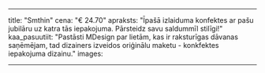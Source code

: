 
---

title:  "Smthin"
cena:   "€ 24.70"
apraksts: "Īpašā izlaiduma konfektes ar pašu jubilāru uz katra tās iepakojuma. Pārsteidz savu saldummīl stilīgi!"
kaa_pasuutiit:  "Pastāsti MDesign par lietām, kas ir raksturīgas dāvanas saņēmējam, tad dizainers izveidos oriģinālu maketu - konkfektes iepakojuma dizainu."
images:

---
